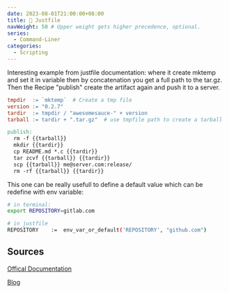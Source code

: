 ```yaml
---
date: 2023-08-01T21:00:00+08:00
title: 👮 Justfile
navWeight: 50 # Upper weight gets higher precedence, optional.
series:
  - Command-Liner
categories:
  - Scripting
---
```



Interesting example from justfile documentation:  where it create mktemp and set it in variable then by concatenation you get a full path to the tar.gz.  
Then the Recipe "publish" create the artifact again and push it to a server.

```makefile
tmpdir  := `mktemp`  # Create a tmp file
version := "0.2.7"   
tardir  := tmpdir / "awesomesauce-" + version
tarball := tardir + ".tar.gz"  # use tmpfile path to create a tarball

publish:
  rm -f {{tarball}}
  mkdir {{tardir}}
  cp README.md *.c {{tardir}}
  tar zcvf {{tarball}} {{tardir}}
  scp {{tarball}} me@server.com:release/
  rm -rf {{tarball}} {{tardir}}
```

This one can be really usefull to define a default value which can be redefine with env variable:

```bash
# in terminal:
export REPOSITORY=gitlab.com

# in justfile 
REPOSITORY    :=  env_var_or_default('REPOSITORY', "github.com") 
```



## Sources

[Offical Documentation](https://just.systems/man/en/)

[Blog](https://developerlife.com/2023/08/28/justfile/)